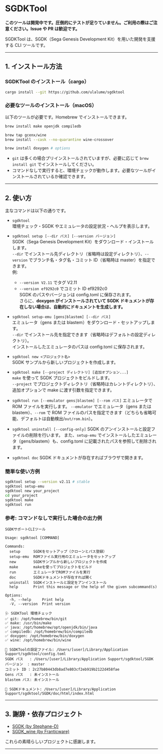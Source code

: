 # SGDKTool

**このツールは開発中です。圧倒的にテストが足りていません。ご利用の際はご注意ください。Issue や PR は歓迎です。**

SGDKTool は、SGDK（Sega Genesis Development Kit）を用いた開発を支援する CLI ツールです。

---

## 1. インストール方法

### SGDKTool のインストール（cargo）

```sh
cargo install --git https://github.com/ulalume/sgdktool
```

### 必要なツールのインストール（macOS）

以下のツールが必要です。Homebrew でインストールできます。

```sh
brew install make openjdk compiledb

brew tap gcenx/wine
brew install --cask --no-quarantine wine-crossover

brew install doxygen # options
```

- `git` は多くの場合プリインストールされていますが、必要に応じて `brew install git` でインストールしてください。
- コマンドなしで実行すると、環境チェックが動作します。必要なツールがインストールされているか確認できます。

---

## 2. 使い方

主なコマンドは以下の通りです。

- `sgdktool`<br>
  環境チェック・SGDK やエミュレータの設定状況・ヘルプを表示します。

- `sgdktool setup [--dir パス] [--version バージョン]`<br>
  SGDK（Sega Genesis Development Kit）をダウンロード・インストールします。<br>
  `--dir` でインストール先ディレクトリ（省略時は設定ディレクトリ）、`--version` でブランチ名・タグ名・コミット ID（省略時は master）を指定できます。<br>
  例:

  - `--version V2.11` でタグ V2.11
  - `--version ef9292c0` でコミット ID ef9292c0<br>
    SGDK のパスやバージョンは config.toml に保存されます。<br>
    さらに、**doxygen がインストールされていて SGDK ドキュメントが存在しない場合は、自動的にドキュメントを生成します。**

- `sgdktool setup-emu [gens|blastem] [--dir パス]`<br>
  エミュレータ（gens または blastem）をダウンロード・セットアップします。<br>
  `--dir` でインストール先を指定できます（省略時はデフォルトの設定ディレクトリ）。<br>
  インストールしたエミュレータのパスは config.toml に保存されます。

- `sgdktool new <プロジェクト名>`<br>
  SGDK サンプルから新しいプロジェクトを作成します。<br>

- `sgdktool make [--project ディレクトリ] [追加オプション...]`<br>
  `make` を使って SGDK プロジェクトをビルドします。<br>
  `--project` でプロジェクトディレクトリ（省略時はカレントディレクトリ）、追加オプションで make に渡す引数を指定できます。

- `sgdktool run [--emulator gens|blastem] [--rom パス]`
  エミュレータで ROM ファイルを実行します。
  `--emulator` でエミュレータ（gens または blastem）、`--rom` で ROM ファイルのパスを指定できます（どちらも省略可能、デフォルトは自動検出/`out/rom.bin`）。

- `sgdktool uninstall [--config-only]`
  SGDK のアンインストールと設定ファイルの削除を行います。
  また、`setup-emu` でインストールしたエミュレータ（gens/blastem）も、config.toml に記載されたパスを参照して削除されます。

- `sgdktool doc`
  SGDK ドキュメントが存在すればブラウザで開きます。

### 簡単な使い方例

```sh
sgdktool setup --version v2.11 # stable
sgdktool setup-emu
sgdktool new your_project
cd your_project
sgdktool make
sgdktool run
```

### 参考: コマンドなしで実行した場合の出力例

```
SGDKサポートCLIツール

Usage: sgdktool [COMMAND]

Commands:
  setup      SGDKをセットアップ（クローンとパス登録）
  setup-emu  ROMファイル実行用のエミュレータをセットアップ
  new        SGDKサンプルから新しいプロジェクトを作成
  make       makeを使ってプロジェクトをビルド
  run        エミュレータでROMファイルを実行
  doc        SGDKドキュメントが存在すれば開く
  uninstall  SGDKインストールと設定をアンインストール
  help       Print this message or the help of the given subcommand(s)

Options:
  -h, --help     Print help
  -V, --version  Print version

🩺 SGDKTool 環境チェック
✅ git: /opt/homebrew/bin/git
✅ make: /usr/bin/make
✅ java: /opt/homebrew/opt/openjdk/bin/java
✅ compiledb: /opt/homebrew/bin/compiledb
✅ doxygen: /opt/homebrew/bin/doxygen
✅ wine: /opt/homebrew/bin/wine

📝 SGDKToolの設定ファイル: /Users/[user]/Library/Application Support/sgdktool/config.toml
SGDK パス   : /Users/[user]/Library/Application Support/sgdktool/SGDK
バージョン  : master
コミット ID : 2c27b80443db8ad7e803cf2eb919b2122d458fae
Gens パス   : 未インストール
blastem パス: 未インストール

📄 SGDKドキュメント: /Users/[user]/Library/Application Support/sgdktool/SGDK/doc/html/index.html
```

---

## 3. 謝辞・依存プロジェクト

- [SGDK (by Stephane-D)](https://github.com/Stephane-D/SGDK)
- [SGDK_wine (by Franticware)](https://github.com/Franticware/SGDK_wine)

これらの素晴らしいプロジェクトに感謝します。

---
